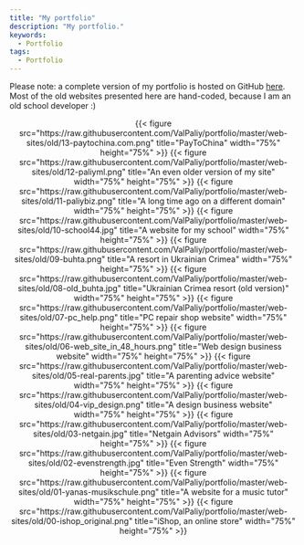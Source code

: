 ```yaml
---
title: "My portfolio"
description: "My portfolio."
keywords:
  - Portfolio
tags:
  - Portfolio
---
```


Please note: a complete version of my portfolio is hosted on GitHub [here](https://github.com/ValPaliy/portfolio). Most of the old websites presented here are hand-coded, because
I am an old school developer :)
<div align="center">
{{< figure src="https://raw.githubusercontent.com/ValPaliy/portfolio/master/web-sites/old/13-paytochina.com.png" title="PayToChina" width="75%" height="75%" >}}
{{< figure src="https://raw.githubusercontent.com/ValPaliy/portfolio/master/web-sites/old/12-paliyml.png" title="An even older version of my site" width="75%" height="75%" >}}
{{< figure src="https://raw.githubusercontent.com/ValPaliy/portfolio/master/web-sites/old/11-paliybiz.png" title="A long time ago on a different domain" width="75%" height="75%" >}}
{{< figure src="https://raw.githubusercontent.com/ValPaliy/portfolio/master/web-sites/old/10-school44.jpg" title="A website for my school" width="75%" height="75%" >}}
{{< figure src="https://raw.githubusercontent.com/ValPaliy/portfolio/master/web-sites/old/09-buhta.png" title="A resort in Ukrainian Crimea" width="75%" height="75%" >}}
{{< figure src="https://raw.githubusercontent.com/ValPaliy/portfolio/master/web-sites/old/08-old_buhta.jpg" title="Ukrainian Crimea resort (old version)" width="75%" height="75%" >}}
{{< figure src="https://raw.githubusercontent.com/ValPaliy/portfolio/master/web-sites/old/07-pc_help.png" title="PC repair shop website" width="75%" height="75%" >}}
{{< figure src="https://raw.githubusercontent.com/ValPaliy/portfolio/master/web-sites/old/06-web_site_in_48_hours.png" title="Web design business website" width="75%" height="75%" >}}
{{< figure src="https://raw.githubusercontent.com/ValPaliy/portfolio/master/web-sites/old/05-real-parents.jpg" title="A parenting advice website" width="75%" height="75%" >}}
{{< figure src="https://raw.githubusercontent.com/ValPaliy/portfolio/master/web-sites/old/04-vip_design.png" title="A design business website" width="75%" height="75%" >}}
{{< figure src="https://raw.githubusercontent.com/ValPaliy/portfolio/master/web-sites/old/03-netgain.jpg" title="Netgain Advisors" width="75%" height="75%" >}}
{{< figure src="https://raw.githubusercontent.com/ValPaliy/portfolio/master/web-sites/old/02-evenstrength.jpg" title="Even Strength" width="75%" height="75%" >}}
{{< figure src="https://raw.githubusercontent.com/ValPaliy/portfolio/master/web-sites/old/01-yanas-musikschule.png" title="A website for a music tutor" width="75%" height="75%" >}}
{{< figure src="https://raw.githubusercontent.com/ValPaliy/portfolio/master/web-sites/old/00-ishop_original.png" title="iShop, an online store" width="75%" height="75%" >}}
</div>